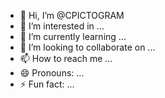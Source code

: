 - 👋 Hi, I’m @CPICTOGRAM
- 👀 I’m interested in ...
- 🌱 I’m currently learning ...
- 💞️ I’m looking to collaborate on ...
- 📫 How to reach me ...
- 😄 Pronouns: ...
- ⚡ Fun fact: ...

<!---
CPICTOGRAM/CPICTOGRAM is a ✨ special ✨ repository because its `README.md` (this file) appears on your GitHub profile.
You can click the Preview link to take a look at your changes.
--->
